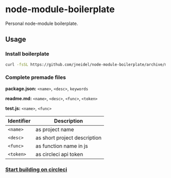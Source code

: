 # node-module-boilerplate

Personal node-module boilerplate.

## Usage

### Install boilerplate

```bash
curl -fsSL https://github.com/jneidel/node-module-boilerplate/archive/master.tar.gz | tar -xz --strip-components=2 node-module-boilerplate-master/boilerplate
```

### Complete premade files

**package.json:** `<name>`, `<desc>`, `keywords`

**readme.md:** `<name>`, `<desc>`, `<func>`, `<token>` 

**test.js:** `<name>`, `<func>`

| Identifier | Description |
|--|--|
| `<name>` | as project name |
| `<desc>` | as short project description |
| `<func>` | as function name in js |
| `<token>` | as circleci api token |

### [Start building on circleci](https://circleci.com/add-projects/gh/jneidel)
